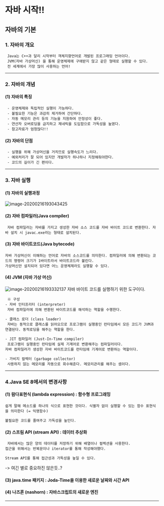 # 자바 시작!!

## 자바의 기본
### 1. 자바의 개요
	 Java는 C++과 달리 시작부터 객체지향언어로 개발된 프로그래밍 언어이다.
	 JVM(자바 가상머신) 을 통해 운영체제에 구애받지 않고 같은 형태로 실행할 수 있다.
	 전 세계에서 가장 많이 사용하는 언어!

----------------------------------

### 2. 자바의 개념
#### (1) 자바의 특징
	 - 운영체제와 독립적인 실행이 가능하다.
	 - 불필요한 기능은 과감히 제거하여 간단하다.
	 - 자동 메모리 관리 등의 기능을 지원하여 안정성이 좋다.
	 - 연산자 오버로딩을 금지하고 제네릭을 도입함으로 가독성을 높였다.
	 - 참고자료가 엄청많다!!

#### (2) 자바의 단점
	 - 실행을 위해 가상머신을 거치므로 실행속도가 느리다.
	 - 예외처리가 잘 되어 있지만 개발자가 하나하나 지정해줘야한다.
	 - 코드의 길이가 긴 편이다.

----------------------------------

### 3. 자바 실행
#### (1) 자바의 실행과정
![image-20200216193043425](C:\Users\장경석\AppData\Roaming\Typora\typora-user-images\image-20200216193043425.png)

#### (2) 자바 컴파일러(Java compiler)
	 자바 컴파일러는 자바를 가지고 생성한 자바 소스 코드를 자바 바이트 코드로 변환한다. 자바 설치 시 javac.exe라는 형태로 설치된다.
#### (3) 자바 바이트코드(Java bytecode)
	자바 가상머신이 이해하는 언어로 자바의 소스코드를 의미한다. 컴파일러에 의해 변환되는 코드의 명령어 크기가 1바이트라서 바이트코드라 불린다.
	가상머신만 설치되어 있다면 어느 운영체제라도 실행할 수 있다.
#### (4) JVM (자바 가상 머신)
![image-20200216193332137](C:\Users\장경석\AppData\Roaming\Typora\typora-user-images\image-20200216193332137.png)
	 자바 바이트 코드를 실행하기 위한 도구이다.
	
	 ※ 구성
	- 자바 인터프리터 (interpreter)
	 자바 컴파일러에 의해 변환된 바이트코드를 해석하는 역할을 수행한다.
	 
	- 클래스 로더 (class loader)
	 자바는 동적으로 클래스를 읽어오므로 프로그램이 실행중인 런타임에서 모든 코드가 JVM과 연결된다. 동적로딩을 해주는 역할을 한다.
	 
	- JIT 컴파일러 (Just-In-Time compiler)
	 프로그램이 실행중인 런타임에 실제 기계어로 변환해주는 컴파일러이다.
	자바 컴파일러가 생성한 자바 바이트코드를 런타임에 기계어로 변환하는 역할이다.
	
	- 가비지 컬렉터 (garbage collector)
	 사용하지 않는 메모리를 자동으로 회수해준다. 메모리관리를 해주는 셈이다.

----------------------------------

### 4.Java SE 8에서의 변경사항
#### (1) 람다표현식 (lambda expression) : 함수형 프로그래밍
	쉽게 말해 메소드를 하나의 식으로 표현한 것이다. 식별자 없이 실행할 수 있는 함수 표현식을 의미한다 (= 익명함수)
	
	불필요한 코드를 줄여주고 가독성을 높인다.

#### (2) 스프림 API (stream API) : 데이터 추상화
	 자바에서는 많은 양의 데이터를 저장하기 위해 배열이나 컬렉션을 사용한다.
	접근을 위해서는 반복문이나 iterator를 통해 작성해야했다.
	
	Stream API를 통해 접근성과 가독성을 높일 수 있다.

-> 여긴 별로 중요하진 않은듯..?

#### (3) java.time 패키지 : Joda-Time을 이용한 새로운 날짜와 시간 API
#### (4) 나즈혼 (nashorn) : 자바스크립트의 새로운 엔진

----------------------------------
